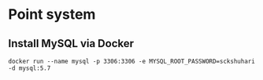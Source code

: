 # Point system 

## Install MySQL via Docker
```
docker run --name mysql -p 3306:3306 -e MYSQL_ROOT_PASSWORD=sckshuhari -d mysql:5.7
```
